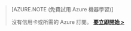 >[AZURE.NOTE (免費試用 Azure 機器學習)]
>
>沒有信用卡或所需的 Azure 訂閱。 <a href="https://studio.azureml.net/?selectAccess=true&o=2" target="_blank">**要立即開始 >**</a>
